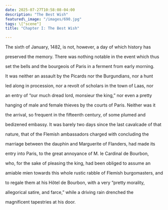 ```yaml
---
date: 2025-07-27T10:58:08-04:00
description: "The Best Wish"
featured\_image: "/images/690.jpg"
tags: \["scene"]
title: "Chapter I: The Best Wish"

---
```




The sixth of January, 1482, is not, however, a day of which history has

preserved the memory. There was nothing notable in the event which thus

set the bells and the bourgeois of Paris in a ferment from early morning.

It was neither an assault by the Picards nor the Burgundians, nor a hunt

led along in procession, nor a revolt of scholars in the town of Laas, nor

an entry of “our much dread lord, monsieur the king,” nor even a pretty

hanging of male and female thieves by the courts of Paris. Neither was it

the arrival, so frequent in the fifteenth century, of some plumed and

bedizened embassy. It was barely two days since the last cavalcade of that

nature, that of the Flemish ambassadors charged with concluding the

marriage between the dauphin and Marguerite of Flanders, had made its

entry into Paris, to the great annoyance of M. le Cardinal de Bourbon,

who, for the sake of pleasing the king, had been obliged to assume an

amiable mien towards this whole rustic rabble of Flemish burgomasters, and

to regale them at his Hôtel de Bourbon, with a very “pretty morality,

allegorical satire, and farce,” while a driving rain drenched the

magnificent tapestries at his door.

